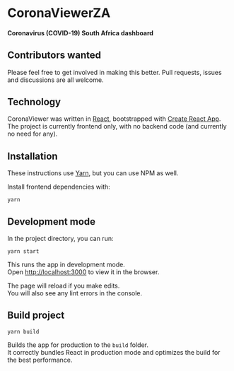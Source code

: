 # CoronaViewerZA
#### Coronavirus (COVID-19) South Africa dashboard

## Contributors wanted

Please feel free to get involved in making this better. Pull requests, issues and discussions are all welcome.

## Technology

CoronaViewer was written in [React](https://reactjs.org/), bootstrapped with [Create React App](https://github.com/facebook/create-react-app). The project is currently frontend only, with no backend code (and currently no need for any).

## Installation

These instructions use [Yarn](https://yarnpkg.com/), but you can use NPM as well.

Install frontend dependencies with:

```yarn```

## Development mode

In the project directory, you can run:

```yarn start```

This runs the app in development mode.<br />
Open [http://localhost:3000](http://localhost:3000) to view it in the browser.

The page will reload if you make edits.<br />
You will also see any lint errors in the console.

## Build project

```yarn build```

Builds the app for production to the `build` folder.<br />
It correctly bundles React in production mode and optimizes the build for the best performance.
